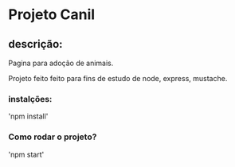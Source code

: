 # Projeto Canil

## descrição:
Pagina para adoção de animais.

Projeto feito feito para fins de estudo de node, express, mustache.

### instalções:
'npm install'

### Como rodar o projeto?
'npm start'